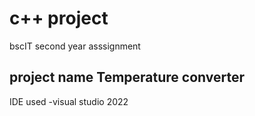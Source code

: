 # c++ project

bscIT second year asssignment

## project name Temperature converter

IDE used
-visual studio 2022
